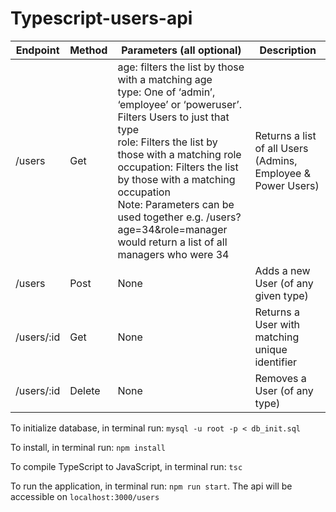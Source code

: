 # Typescript-users-api
| Endpoint  | Method | Parameters (all optional) | Description |
| ---------- | ------ |---------------------------|-------------|
| /users     | Get    | age: filters the list by those with a matching age<br />type: One of ‘admin’, ‘employee’ or ‘poweruser’. Filters Users to just that type<br />role: Filters the list by those with a matching role<br />occupation: Filters the list by those with a matching occupation<br />Note: Parameters can be used together e.g. /users?age=34&role=manager would return a list of all managers who were 34 | Returns a list of all Users (Admins, Employee & Power Users) |
| /users     | Post   | None | Adds a new User (of any given type) |
| /users/:id | Get    | None | Returns a User with matching unique identifier |
| /users/:id | Delete | None |Removes a User (of any type) |

To initialize database, in terminal run: `mysql -u root -p < db_init.sql`

To install, in terminal run: `npm install`

To compile TypeScript to JavaScript, in terminal run: `tsc`

To run the application, in terminal run: `npm run start`. The api will be accessible on `localhost:3000/users`